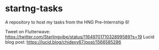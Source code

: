 # startng-tasks
A repository to host my tasks from the HNG Pre-Internship 6!

Tweet on Flutterwave: https://twitter.com/Starlingvibe/status/1164970171032899589?s=19
Lucid blog post: https://lucid.blog/chidexy67/post/1566585286
